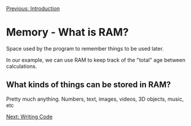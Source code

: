 [Previous: Introduction](../README.md)

# Memory - What is RAM?

Space used by the program to remember things to be used later.

In our example, we can use RAM to keep track of the "total" age between calculations.

## What kinds of things can be stored in RAM?

Pretty much anything. Numbers, text, images, videos, 3D objects, music, etc

[Next: Writing Code](../Lesson-3-Code/README.md)
